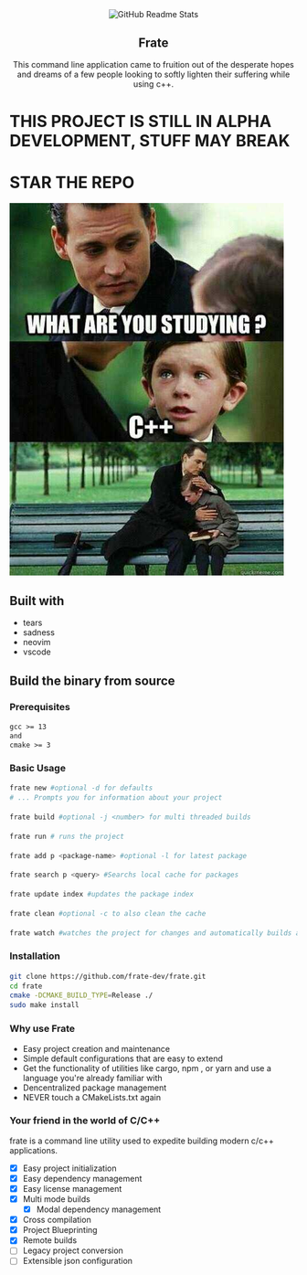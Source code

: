 <p align="center">
 <img width="250px" src="https://github.com/frate-dev/frate/blob/main/source/images/fratelogo.svg" align="center" alt="GitHub Readme Stats" />
 <h2 align="center">Frate</h2>
 <p align="center">This command line application came to fruition out of the desperate hopes and dreams of a few people looking to softly lighten their suffering while using c++. </p>
</p>

# THIS PROJECT IS STILL IN ALPHA DEVELOPMENT, STUFF MAY BREAK


# STAR THE REPO

![](./source/images/average_cpp_learner.png)


## Built with
- tears
- sadness
- neovim
- vscode

## Build the binary from source
### Prerequisites

```
gcc >= 13
and
cmake >= 3
```

### Basic Usage
```bash
frate new #optional -d for defaults
# ... Prompts you for information about your project

frate build #optional -j <number> for multi threaded builds

frate run # runs the project

frate add p <package-name> #optional -l for latest package

frate search p <query> #Searchs local cache for packages

frate update index #updates the package index

frate clean #optional -c to also clean the cache

frate watch #watches the project for changes and automatically builds and runs

```


### Installation
```bash
git clone https://github.com/frate-dev/frate.git
cd frate
cmake -DCMAKE_BUILD_TYPE=Release ./
sudo make install
```

### Why use Frate
- Easy project creation and maintenance
- Simple default configurations that are easy to extend
- Get the functionality of utilities like cargo, npm , or yarn and use a language you're already familiar with
- Dencentralized package management
- NEVER touch a CMakeLists.txt again


### Your friend in the world of C/C++
frate is a command line utility used to expedite building modern c/c++ applications.

- [x] Easy project initialization
- [x] Easy dependency management
- [x] Easy license management
- [x] Multi mode builds
    - [x] Modal dependency management
- [x] Cross compilation
- [x] Project Blueprinting
- [x] Remote builds
- [ ] Legacy project conversion
- [ ] Extensible json configuration
